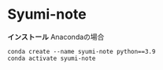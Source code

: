 # Syumi-note

**インストール**
Anacondaの場合
```
conda create --name syumi-note python==3.9
conda activate syumi-note

```
